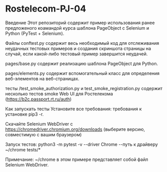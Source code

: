 ﻿# Rostelecom-PJ-04
Введение
Этот репозиторий содержит пример использования ранее предложеного коамандой курса шаблона PageObject с Selenium и Python (PyTest + Selenium).

Файлы
conftest.py содержит весь необходимый код для отслеживания неудачных тестовых примеров и создания скриншота страницы на случай, если какой-либо тестовый пример завершится неудачей.

pages/base.py содержит реализацию шаблона PageObject для Python.

pages/elements.py содержит вспомогательный класс для определения веб-элементов на веб-страницах.

тесты /test_smoke_authorization.py и test_smoke_registration.py содержит несколько тестов smoke Web UI для Ростелекома (https://b2c.passport.rt.ru/auth)

Как запускать тесты
Установите все требования:
требования к установке pip3 -r.

Скачайте Selenium WebDriver с https://chromedriver.chromium.org/downloads (выберите версию, совместимую с вашим браузером)

Запуск тестов:
python3 -m pytest -v --driver Chrome --путь к драйверу ~/chrome tests/*

Примечание: ~/chrome в этом примере представляет собой файл Selenium WebDriver.

